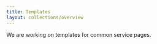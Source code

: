 ```yaml
---
title: Templates
layout: collections/overview
---
```


We are working on templates for common service pages.
